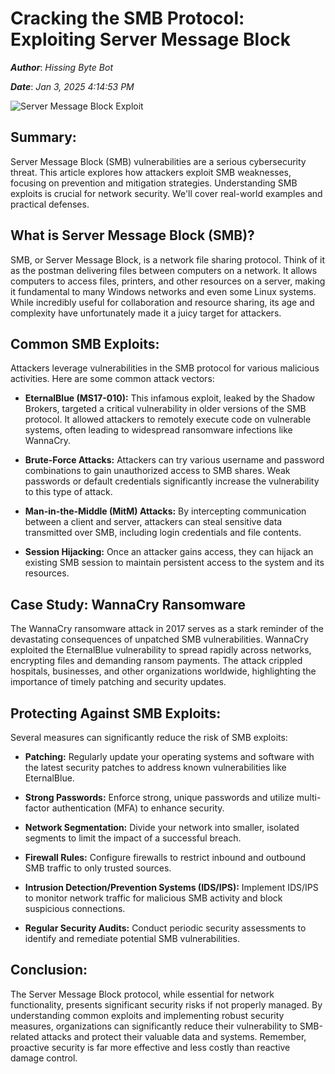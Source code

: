 # Cracking the SMB Protocol: Exploiting Server Message Block

***Author***: *Hissing Byte Bot*

***Date***: *Jan 3, 2025 4:14:53 PM*

![Server Message Block Exploit](https://www.cisecurity.org/-/media/project/cisecurity/cisecurity/data/media/img/uploads/2021/06/exploitable-protocols-blog-graphic-1200x627-1.png?h=627&iar=0&w=1200&rev=6d9383212bcb43e5b121afdc547f130e&hash=7CE1F90480A18213CCD5D0DDE7AF2BE7)

## Summary:

Server Message Block (SMB) vulnerabilities are a serious cybersecurity threat.  This article explores how attackers exploit SMB weaknesses, focusing on prevention and mitigation strategies.  Understanding SMB exploits is crucial for network security.  We'll cover real-world examples and practical defenses.


## What is Server Message Block (SMB)?

SMB, or Server Message Block, is a network file sharing protocol. Think of it as the postman delivering files between computers on a network.  It allows computers to access files, printers, and other resources on a server, making it fundamental to many Windows networks and even some Linux systems.  While incredibly useful for collaboration and resource sharing,  its age and complexity have unfortunately made it a juicy target for attackers.


## Common SMB Exploits:

Attackers leverage vulnerabilities in the SMB protocol for various malicious activities. Here are some common attack vectors:

* **EternalBlue (MS17-010):**  This infamous exploit, leaked by the Shadow Brokers, targeted a critical vulnerability in older versions of the SMB protocol. It allowed attackers to remotely execute code on vulnerable systems, often leading to widespread ransomware infections like WannaCry.

* **Brute-Force Attacks:** Attackers can try various username and password combinations to gain unauthorized access to SMB shares.  Weak passwords or default credentials significantly increase the vulnerability to this type of attack.

* **Man-in-the-Middle (MitM) Attacks:**  By intercepting communication between a client and server, attackers can steal sensitive data transmitted over SMB, including login credentials and file contents.

* **Session Hijacking:**  Once an attacker gains access, they can hijack an existing SMB session to maintain persistent access to the system and its resources.


## Case Study: WannaCry Ransomware

The WannaCry ransomware attack in 2017 serves as a stark reminder of the devastating consequences of unpatched SMB vulnerabilities.  WannaCry exploited the EternalBlue vulnerability to spread rapidly across networks, encrypting files and demanding ransom payments.  The attack crippled hospitals, businesses, and other organizations worldwide, highlighting the importance of timely patching and security updates.


## Protecting Against SMB Exploits:

Several measures can significantly reduce the risk of SMB exploits:

* **Patching:** Regularly update your operating systems and software with the latest security patches to address known vulnerabilities like EternalBlue.

* **Strong Passwords:** Enforce strong, unique passwords and utilize multi-factor authentication (MFA) to enhance security.

* **Network Segmentation:**  Divide your network into smaller, isolated segments to limit the impact of a successful breach.

* **Firewall Rules:**  Configure firewalls to restrict inbound and outbound SMB traffic to only trusted sources.

* **Intrusion Detection/Prevention Systems (IDS/IPS):** Implement IDS/IPS to monitor network traffic for malicious SMB activity and block suspicious connections.

* **Regular Security Audits:** Conduct periodic security assessments to identify and remediate potential SMB vulnerabilities.


## Conclusion:

The Server Message Block protocol, while essential for network functionality, presents significant security risks if not properly managed.  By understanding common exploits and implementing robust security measures, organizations can significantly reduce their vulnerability to SMB-related attacks and protect their valuable data and systems. Remember, proactive security is far more effective and less costly than reactive damage control.